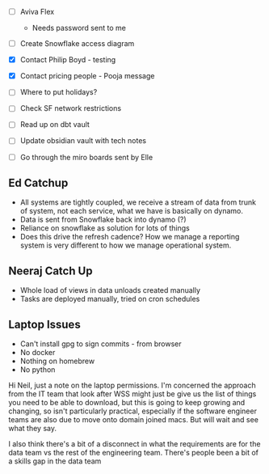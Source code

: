 - [ ] Aviva Flex
	- Needs password sent to me
- [ ] Create Snowflake access diagram
- [x] Contact Philip Boyd - testing
- [x] Contact pricing people - Pooja message
- [ ] Where to put holidays?
- [ ] Check SF network restrictions
- [ ] Read up on dbt vault
- [ ] Update obsidian vault with tech notes
- [ ] Go through the miro boards sent by Elle


## Ed Catchup
- All systems are tightly coupled, we receive a stream of data from trunk of system, not each service, what we have is basically on dynamo. 
- Data is sent from Snowflake back into dynamo (?)
- Reliance on snowflake as solution for lots of things 
- Does this drive the refresh cadence? How we manage a reporting system is very different to how we manage operational system. 

## Neeraj Catch Up
- Whole load of views in data unloads created manually
- Tasks are deployed manually, tried on cron schedules

## Laptop Issues
- Can't install gpg to sign commits - from browser
- No docker
- Nothing on homebrew
- No python


Hi Neil, just a note on the laptop permissions. I'm concerned the approach from the IT team that look after WSS might just be give us the list of things you need to be able to download, but this is going to keep growing and changing, so isn't particularly practical, especially if the software engineer teams are also due to move onto domain joined macs. But will wait and see what they say. 

I also think there's a bit of a disconnect in what the requirements are for the data team vs the rest of the engineering team. There's people been a bit of a skills gap in the data team



